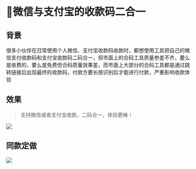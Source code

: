 # 📒微信与支付宝的收款码二合一

## 背景
很多小伙伴在日常使用个人微信、支付宝收款码收款时，都想使用工具把自己的微信支付收款码和支付宝收款码二码合一，但市面上的合码工具质量参差不齐，要么是收费的、要么是免费但合码质量效果差，而市面上大部分的合码工具都是通过跳转链接后出现最终的收款码，付款方要长按识别后才能进行付款，严重影响收款体验

## 效果
> 支持微信或者支付宝收款，二码合一，体验更棒！

![](http://cdn.qiniu.liyansheng.top/img/微信图片_20240905220703.jpg)


## 同款定做
![](http://cdn.qiniu.liyansheng.top/img/20240906185946.png)